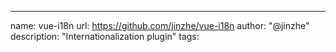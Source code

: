 ---
name: vue-i18n
url: https://github.com/jinzhe/vue-i18n
author: "@jinzhe"
description: "Internationalization plugin"
tags: